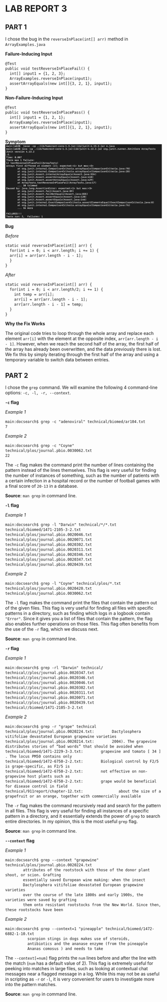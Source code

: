 # LAB REPORT 3

## PART 1
I chose the bug in the ```reverseInPlace(int[] arr)``` method in ```ArrayExamples.java```

**Failure-Inducing Input**
```
@Test
public void testReverseInPlaceFail() {
  int[] input1 = {1, 2, 3};
  ArrayExamples.reverseInPlace(input1);
  assertArrayEquals(new int[]{3, 2, 1}, input1);
}
```

**Non-Failure-Inducing Input**
```
@Test 
public void testReverseInPlacePass() {
  int[] input1 = {1, 2, 1};
  ArrayExamples.reverseInPlace(input1);
  assertArrayEquals(new int[]{1, 2, 1}, input1);
}
```

**Symptom**
![Symptom](/lab3symptoms.png)

**Bug**

*Before*
```
static void reverseInPlace(int[] arr) {
  for(int i = 0; i < arr.length; i += 1) {
  arr[i] = arr[arr.length - i - 1];
  }
}
```
*After*
```
static void reverseInPlace(int[] arr) {
  for(int i = 0; i < arr.length/2; i += 1) {
    int temp = arr[i];
    arr[i] = arr[arr.length - i - 1];
    arr[arr.length - i - 1] = temp;
  }
}
```

**Why the Fix Works**

The original code tries to loop through the whole array and replace each element ```arr[i]``` with the element at the opposite index, ```arr[arr.length - i - 1]```. However, when we reach the second half of the array, the first half of the array has already been overwritten, and the data previously there is lost. We fix this by simply iterating through the first half of the array and using a temporary variable to switch data between entries.

## PART 2

I chose the ```grep``` command. We will examine the following 4 command-line options: ```-c, -l, -r, --context```.

**```-c``` flag**

*Example 1*
```
main:docsearch$ grep -c "adenoviral" technical/biomed/ar104.txt
7
```

*Example 2*
```
main:docsearch$ grep -c "Coyne" technical/plos/journal.pbio.0030062.txt
22
```

The ```-c``` flag makes the command print the number of lines containing the pattern instead of the lines themselves. This flag is very useful for finding the number of instances of something, such as the number of patients with a certain infection in a hospital record or the number of football games with a final score of ```20-13``` in a database.

**Source**: ```man grep``` in command line.

**```-l``` flag**

*Example 1*
```
main:docsearch$ grep -l "Darwin" technical/*/*.txt
technical/biomed/1471-2105-3-2.txt
technical/plos/journal.pbio.0020046.txt
technical/plos/journal.pbio.0020071.txt
technical/plos/journal.pbio.0020302.txt
technical/plos/journal.pbio.0020311.txt
technical/plos/journal.pbio.0020346.txt
technical/plos/journal.pbio.0020347.txt
technical/plos/journal.pbio.0020439.txt

```

*Example 2*
```
main:docsearch$ grep -l "Coyne" technical/plos/*.txt                   
technical/plos/journal.pbio.0020420.txt
technical/plos/journal.pbio.0030062.txt
```

The ```-l``` flag makes the command print the files that contain the pattern out of the given files. This flag is very useful for finding all files with specific patterns in a directory, such as finding which logs in a logbook contain ```"Error"```. Since it gives you a list of files that contain the pattern, the flag also enables further operations on those files. This flag often benefits from the use of the ```-r``` flag, which we discuss next.

**Source**: ```man grep``` in command line.

**```-r``` flag**

*Example 1*
```
main:docsearch$ grep -rl "Darwin" technical/       
technical//plos/journal.pbio.0020347.txt
technical//plos/journal.pbio.0020346.txt
technical//plos/journal.pbio.0020046.txt
technical//plos/journal.pbio.0020302.txt
technical//plos/journal.pbio.0020311.txt
technical//plos/journal.pbio.0020071.txt
technical//plos/journal.pbio.0020439.txt
technical//biomed/1471-2105-3-2.txt
```

*Example 2*
```
main:docsearch$ grep -r "grape" technical
technical/plos/journal.pbio.0020224.txt:        Dactylosphera vitifoliae devastated European grapewine varieties
technical/plos/journal.pbio.0020214.txt:        2004). The grapevine distributes stories of “bad words” that should be avoided when
technical/biomed/1471-2229-3-3.txt:        grapevine and tomato [ 34 ] . The locus PM50 contains only
technical/biomed/1472-6750-2-2.txt:        Biological control by F2/5 is grape-specific, as F2/5 is
technical/biomed/1472-6750-2-2.txt:        not effective on non-grapevine host plants such as 
technical/biomed/1472-6750-2-2.txt:        grape would be beneficial for disease control in field
technical/911report/chapter-12.txt:                about the size of a grapefruit or an orange, together with commercially available
```

The ```-r``` flag makes the command recursively read and search for the pattern in all files. This flag is very useful for finding all instances of a specific pattern in a directory, and it essentially extends the power of ```grep``` to search entire directories. In my opinion, this is the most useful ```grep``` flag.

**Source**: ```man grep``` in command line.

**```--context``` flag**

*Example 1*
```
main:docsearch$ grep --context "grapewine" technical/plos/journal.pbio.0020224.txt
        attributes of the rootstock with those of the donor plant shoot, or scion. Grafting
        essentially saved European wine making: when the insect 
        Dactylosphera vitifoliae devastated European grapewine varieties
        over the course of the late 1800s and early 1900s, the varieties were saved by grafting
        them onto resistant rootstocks from the New World. Since then, these rootstocks have been
```

*Example 2*
```
main:docsearch$ grep --context=1 "pineapple" technical/biomed/1472-6882-1-10.txt
          scorpion stings in dogs makes use of steroids,
          antibiotics and the ananase enzyme (from the pineapple 
          Ananas comosus ) and needs to take
```

The ```--context[=num]``` flag prints the ```num``` lines before and after the line with the match (```num``` has a default value of 2). This flag is extremely useful for peeking into matches in large files, such as looking at contextual chat messages near a flagged message in a log. While this may not be as useful in scripting as ```-r``` or ```-l```, it is very convenient for users to investigate more into the pattern matches.

**Source**: ```man grep``` in command line.
